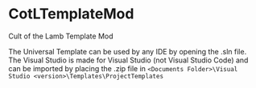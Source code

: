 # CotLTemplateMod
Cult of the Lamb Template Mod

The Universal Template can be used by any IDE by opening the .sln file.  
The Visual Studio is made for Visual Studio (not Visual Studio Code) and can be imported by placing the .zip file in `<Documents Folder>\Visual Studio <version>\Templates\ProjectTemplates`
